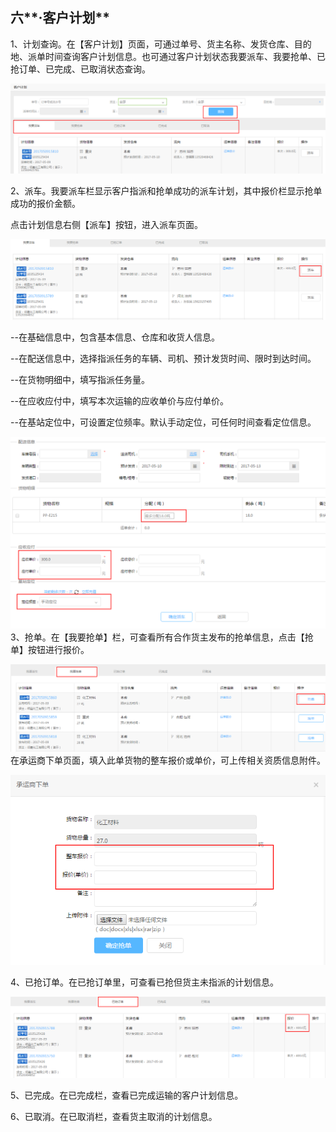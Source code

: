 ## 六**·客户计划**

1、计划查询。在【客户计划】页面，可通过单号、货主名称、发货仓库、目的地、派单时间查询客户计划信息。也可通过客户计划状态我要派车、我要抢单、已抢订单、已完成、已取消状态查询。

![](/nassets/5-1-2.png)

2、派车。我要派车栏显示客户指派和抢单成功的派车计划，其中报价栏显示抢单成功的报价金额。

点击计划信息右侧【派车】按钮，进入派车页面。

![](/nassets/c5-6.png)

--在基础信息中，包含基本信息、仓库和收货人信息。

--在配送信息中，选择指派任务的车辆、司机、预计发货时间、限时到达时间。

--在货物明细中，填写指派任务量。

--在应收应付中，填写本次运输的应收单价与应付单价。

--在基站定位中，可设置定位频率。默认手动定位，可任何时间查看定位信息。

![](/nassets/c5-4.png)3、抢单。在【我要抢单】栏，可查看所有合作货主发布的抢单信息，点击【抢单】按钮进行报价。

![](/nassets/c5-5.png)在承运商下单页面，填入此单货物的整车报价或单价，可上传相关资质信息附件。

![](/nassets/c5-7.png)

4、已抢订单。在已抢订单里，可查看已抢但货主未指派的计划信息。

![](/nassets/c5-9.png)



5、已完成。在已完成栏，查看已完成运输的客户计划信息。

6、已取消。在已取消栏，查看货主取消的计划信息。

